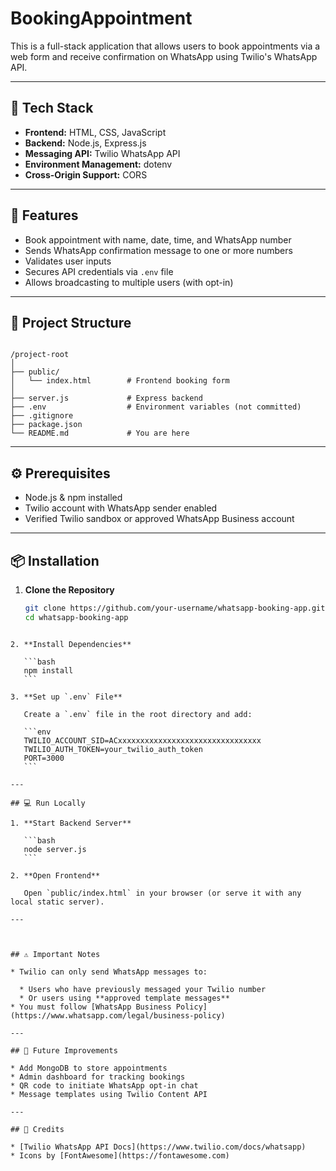 # BookingAppointment

This is a full-stack application that allows users to book appointments via a web form and receive confirmation on WhatsApp using Twilio's WhatsApp API.

---

## 🔧 Tech Stack

- **Frontend:** HTML, CSS, JavaScript
- **Backend:** Node.js, Express.js
- **Messaging API:** Twilio WhatsApp API
- **Environment Management:** dotenv
- **Cross-Origin Support:** CORS

---

## 🚀 Features

- Book appointment with name, date, time, and WhatsApp number
- Sends WhatsApp confirmation message to one or more numbers
- Validates user inputs
- Secures API credentials via `.env` file
- Allows broadcasting to multiple users (with opt-in)

---

## 📁 Project Structure

```

/project-root
│
├── public/
│   └── index.html        # Frontend booking form
│
├── server.js             # Express backend
├── .env                  # Environment variables (not committed)
├── .gitignore
├── package.json
└── README.md             # You are here

````

---

## ⚙️ Prerequisites

- Node.js & npm installed
- Twilio account with WhatsApp sender enabled
- Verified Twilio sandbox or approved WhatsApp Business account

---

## 📦 Installation

1. **Clone the Repository**
   ```bash
   git clone https://github.com/your-username/whatsapp-booking-app.git
   cd whatsapp-booking-app
````

2. **Install Dependencies**

   ```bash
   npm install
   ```

3. **Set up `.env` File**

   Create a `.env` file in the root directory and add:

   ```env
   TWILIO_ACCOUNT_SID=ACxxxxxxxxxxxxxxxxxxxxxxxxxxxxxxxx
   TWILIO_AUTH_TOKEN=your_twilio_auth_token
   PORT=3000
   ```

---

## 💻 Run Locally

1. **Start Backend Server**

   ```bash
   node server.js
   ```

2. **Open Frontend**

   Open `public/index.html` in your browser (or serve it with any local static server).

---



## ⚠️ Important Notes

* Twilio can only send WhatsApp messages to:

  * Users who have previously messaged your Twilio number
  * Or users using **approved template messages**
* You must follow [WhatsApp Business Policy](https://www.whatsapp.com/legal/business-policy)

---

## 📎 Future Improvements

* Add MongoDB to store appointments
* Admin dashboard for tracking bookings
* QR code to initiate WhatsApp opt-in chat
* Message templates using Twilio Content API

---

## 🤝 Credits

* [Twilio WhatsApp API Docs](https://www.twilio.com/docs/whatsapp)
* Icons by [FontAwesome](https://fontawesome.com)

